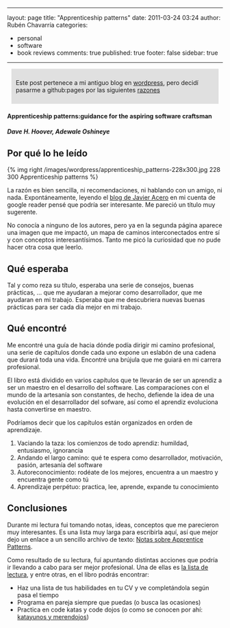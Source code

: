 
---
layout: page
title: "Apprenticeship patterns"
date: 2011-03-24 03:24
author: Rubén Chavarría
categories: 
- personal
- software
- book reviews
comments: true
published: true
footer: false
sidebar: true
---

<div style="margin:2%; padding:2%; background-color:#E0E0E0; ">
  <p>Este post pertenece a mi antiguo blog en <a href="http://rchavarria.wordpress.com">wordpress</a>, pero decidí pasarme a github:pages por las siguientes <a href="/blog/2012/12/03/por-que-cambie-mi-blog-en-wordpress-com">razones</a></p>
</div>

<h4>Apprenticeship patterns:guidance for the aspiring software craftsman</h4>

<h5>Dave H. Hoover, Adewale Oshineye</h5>

<h2>Por qué lo he leído</h2>

{% img right /images/wordpress/apprenticeship_patterns-228x300.jpg 228 300 Apprenticeship patterns %}

La razón es bien sencilla, ni recomendaciones, ni hablando con un amigo, ni nada. Expontáneamente, leyendo el <a href="http://jacegu.eu/libros/apprenticeship-patterns/">blog de Javier Acero</a> en mi cuenta de google reader pensé que podría ser interesante. Me pareció un título muy sugerente.

No conocía a ninguno de los autores, pero ya en la segunda página aparece una imagen que me impactó, un mapa de caminos interconectados entre sí y con conceptos interesantísimos. Tanto me picó la curiosidad que no pude hacer otra cosa que leerlo.

<!-- more -->

<h2>Qué esperaba</h2>

Tal y como reza su título, esperaba una serie de consejos, buenas prácticas, ... que me ayudaran a mejorar como desarrollador, que me ayudaran en mi trabajo. Esperaba que me descubriera nuevas buenas prácticas para ser cada día mejor en mi trabajo.

<h2>Qué encontré</h2>

Me encontré una guía de hacia dónde podía dirigir mi camino profesional, una serie de capítulos donde cada uno expone un eslabón de una cadena que durará toda una vida. Encontré una brújula que me guiará en mi carrera profesional.

El libro está dividido en varios capítulos que te llevarán de ser un aprendiz a ser un maestro en el desarrollo del software. Las comparaciones con el mundo de la artesanía son constantes, de hecho, defiende la idea de una evolución en el desarrollador del sofware, así como el aprendiz evoluciona hasta convertirse en maestro.

Podríamos decir que los capítulos están organizados en orden de aprendizaje.

<ol>
	<li>Vaciando la taza: los comienzos de todo aprendiz: humildad, entusiasmo, ignorancia</li>
	<li>Andando el largo camino: qué te espera como desarrollador, motivación, pasión, artesanía del software</li>
	<li>Autoreconocimiento: rodéate de los mejores, encuentra a un maestro y encuentra gente como tú</li>
	<li>Aprendizaje perpétuo: practica, lee, aprende, expande tu conocimiento</li>
</ol>

<h2>Conclusiones</h2>

Durante mi lectura fui tomando notas, ideas, conceptos que me parecieron muy interesantes. Es una lista muy larga para escribirla aquí, así que mejor dejo un enlace a un sencillo archivo de texto: <a href="/images/wordpress/notas-sobre-apprentice-patterns.pdf">Notas sobre Apprentice Patterns</a>.

Como resultado de su lectura, fuí apuntando distintas acciones que podría ir llevando a cabo para ser mejor profesional. Una de ellas es <a href="/readings">la lista de lectura</a>, y entre otras, en el libro podrás encontrar:

<ul>
	<li>Haz una lista de tus habilidades en tu CV y ve completándola según pasa el tiempo</li>
	<li>Programa en pareja siempre que puedas (o busca las ocasiones)</li>
	<li>Practica en code katas y code dojos (o como se conocen por ahí: <a href="http://katayunos.com/">katayunos y merendojos</a>)</li>
</ul>